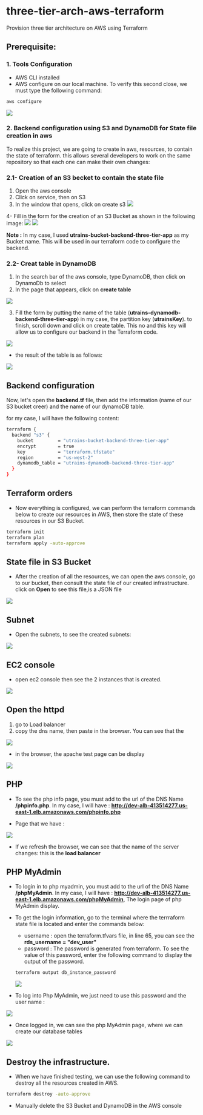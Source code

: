# three-tier-arch-aws-terraform
Provision three tier architecture on AWS using Terraform

## Prerequisite:
### 1. Tools Configuration 
- AWS CLI installed
- AWS configure on our local machine. 
To verify this second close, we must type the following command: 
```sh
aws configure
```
![](./media/aws_configure.PNG)

### 2. Backend configuration using S3 and DynamoDB for State file creation in aws
To realize this project, we are going to create in aws, resources, to contain the state of terraform. this allows several developers to work on the same repository so that each one can make their own changes: 

### 2.1- Creation of an S3 becket to contain the state file
1. Open the aws console
2. Click on service, then on S3
3. In the window that opens, click on create s3 
![](./media/s3.PNG)

4- Fill in the form for the creation of an S3 Bucket as shown in the following image:
![](./media/bucket1.PNG) 
![](./media/bucket2.PNG)

__Note :__ In my case, I used __utrains-bucket-backend-three-tier-app__ as my Bucket name. This will be used in our terraform code to configure the backend.

### 2.2- Creat table in DynamoDB
1. In the search bar of the aws console, type DynamoDB, then click on DynamoDb to select
2. In the page that appears, click on __create table__ 

![](./media/dynamoDB.PNG)

3. Fill the form by putting the name of the table (__utrains-dynamodb-backend-three-tier-app__) in my case, the partition key (__utrainsKey__). to finish, scroll down and click on create table. This no and this key will allow us to configure our backend in the Terraform code.

![](./media/dynamoDB_form.PNG)

- the result of the table is as follows: 

![](./media/dynamoDB_aws.PNG)

## Backend configuration
Now, let's open the __backend.tf__ file, then add the information (name of our S3 bucket creer) and the name of our dynamoDB table. 

for my case, I will have the following content: 

```sh
terraform {
  backend "s3" {
    bucket         = "utrains-bucket-backend-three-tier-app"
    encrypt        = true
    key            = "terraform.tfstate"
    region         = "us-west-2"
    dynamodb_table = "utrains-dynamodb-backend-three-tier-app"
  }
}
```

 ## Terraform orders
- Now everything is configured, we can perform the terraform commands below to create our resources in AWS, then store the state of these resources in our S3 Bucket.

```sh
terraform init
terraform plan
terraform apply -auto-approve
```

## State file in S3 Bucket
- After the creation of all the resources, we can open the aws console, go to our bucket, then consult the state file of our created infrastructure. click on __Open__ to see this file,is a JSON file

![](./media/state.PNG)


## Subnet
- Open the subnets, to see the created subnets: 

![](./media/subnet.PNG)


## EC2 console
- open ec2 console then see the 2 instances that is created.

![](./media/ec2.PNG)

## Open the httpd 
1. go to Load balancer
2. copy the dns name, then paste in the browser. You can see that the 

![](./media/loadbalancer.PNG)

- in the browser, the apache test page can be display

![](./media/apache.PNG)

## PHP

- To see the php info page, you must add to the url of the DNS Name __/phpinfo.php__. In my case, I will have : 
 __http://dev-alb-413514277.us-east-1.elb.amazonaws.com/phpinfo.php__

- Page that we have : 

 ![](./media/php.PNG)

- If we refresh the browser, we can see that the name of the server changes: this is the __load balancer__

## PHP MyAdmin

- To login in to php myadmin, you must add to the url of the DNS Name __/phpMyAdmin__. In my case, I will have : 
 __http://dev-alb-413514277.us-east-1.elb.amazonaws.com/phpMyAdmin__, The login page of php MyAdmin display.

 - To get the login information, go to the terminal where the terrraform state file is located and enter the commands below: 
    - username : open the terraform.tfvars file, in line 65, you can see the __rds_username = "dev_user"__
    - password : The password is generated from terraform. To see the value of this password, enter the following command to display the output of the password.

    ```sh
    terraform output db_instance_password
    ```

    ![](./media/password.PNG)

- To log into Php MyAdmin, we just need to use this password and the user name :

![](./media/phpmyadmin.PNG)

- Once logged in, we can see the php MyAdmin page, where we can create our database tables

![](./media/result.PNG)

## Destroy the infrastructure.

- When we have finished testing, we can use the following command to destroy all the resources created in AWS.

```sh
terraform destroy -auto-approve
```

- Manually delete the S3 Bucket and DynamoDB in the AWS console
